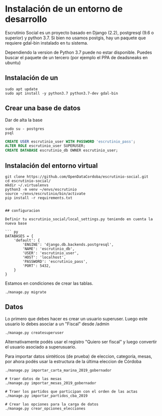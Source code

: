 # Instalación de un entorno de desarrollo

Escrutinio Social es un proyecto basado en Django (2.2), postgresql (9.6 o superior) y python 3.7.
Si bien no usamos postgis, hay un paquete que requiere gdal-bin instalado en tu sistema.

Dependiendo la version de Python 3.7 puede no estar disponible. Puedes buscar el paquete de un tercero
(por ejemplo el PPA de deadsneaks en ubuntu)

## Instalación de un


```
sudo apt update
sudo apt install -y python3.7 python3.7-dev gdal-bin
```

## Crear una base de datos
Dar de alta la base
```
sudo su - postgres
psql
```

``` sql
CREATE USER escrutinio_user WITH PASSWORD 'escrutinio_pass';
ALTER ROLE escrutinio_user SUPERUSER;
CREATE DATABASE escrutinio_db OWNER escrutinio_user;
```

## Instalación del entorno virtual

```
git clone https://github.com/OpenDataCordoba/escrutinio-social.git
cd escrutinio-social/
mkdir ~/.virtualenvs
python3 -m venv ~/envs/escrutinio
source ~/envs/escrutinio/bin/activate
pip install -r requirements.txt


## configuracion

Definir tu escrutinio_social/local_settings.py teniendo en cuenta la nueva base

``` py
DATABASES = {
    'default': {
        'ENGINE': 'django.db.backends.postgresql',
        'NAME': 'escrutinio_db',
        'USER': 'escrutinio_user',
        'HOST': 'localhost',
        'PASSWORD': 'escrutinio_pass',
        'PORT': 5432,
    }
}
```

Estamos en condiciones de crear las tablas.


```
./manage.py migrate
```


## Datos

Lo primero que debes hacer es crear un usuario superuser. Luego este usuario lo debes asociar
a un "Fiscal" desde /admin


```
./manage.py createsuperuser
```

Alternativamente podés usar el registro "Quiero ser fiscal" y luego convertir el usuario asociado a superusuario.



Para importar datos sintéticos (de prueba) de eleccion, categoría, mesas, por ahora podés usar la estructura de la última eleccion de Córdoba

```
./manage.py importar_carta_marina_2019_gobernador

# traer datos de las mesas
./manage.py importar_mesas_2019_gobernador

# Traer los partidos que participan con el orden de las actas
./manage.py importar_partidos_cba_2019

# Crear las opciones para la carga de datos
./manage.py crear_opciones_elecciones
```
